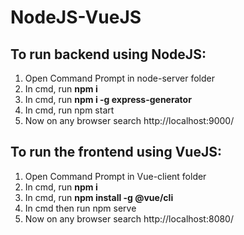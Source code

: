 # NodeJS-VueJS

## To run backend using NodeJS:
1. Open Command Prompt in node-server folder
2. In cmd, run <b>npm i</b>
3. In cmd, run <b>npm i -g express-generator</b>
4. In cmd, run npm start
5. Now on any browser search http://localhost:9000/

## To run the frontend using VueJS:
1. Open Command Prompt in Vue-client folder
2. In cmd, run <b>npm i</b>
3. In cmd, run <b>npm install -g @vue/cli</b>
4. In cmd then run npm serve
5. Now on any browser search http://localhost:8080/
